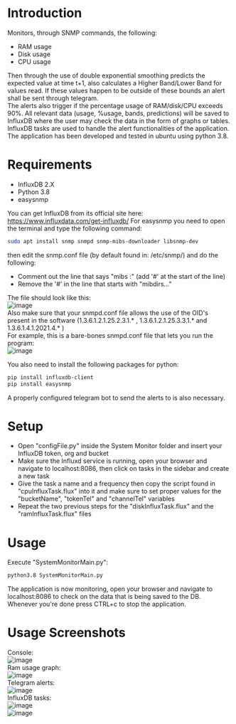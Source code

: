 # Introduction
Monitors, through SNMP commands, the following:

- RAM usage 
- Disk usage 
- CPU usage 

Then through the use of double exponential smoothing predicts the expected value at time t+1, also calculates a Higher Band/Lower Band for values read.
If these values happen to be outside of these bounds an alert shall be sent through telegram.\
The alerts also trigger if the percentage usage of RAM/disk/CPU exceeds 90%.
All relevant data (usage, %usage, bands, predictions) will be saved to InfluxDB where the user may check the data in the form of graphs or tables.\
InfluxDB tasks are used to handle the alert functionalities of the application. \
The application has been developed and tested in ubuntu using python 3.8.

# Requirements
- InfluxDB 2.X 
- Python 3.8 
- easysnmp 

You can get InfluxDB from its official site here: https://www.influxdata.com/get-influxdb/ 
For easysnmp you need to open the terminal and type the following command:
```sh
sudo apt install snmp snmpd snmp-mibs-downloader libsnmp-dev
```
then edit the snmp.conf file (by default found in: /etc/snmp/) and do the following: 
- Comment out the line that says "mibs :" (add '#' at the start of the line) 
- Remove the '#' in the line that starts with "mibdirs..." 

The file should look like this:  \
![image](https://user-images.githubusercontent.com/84874362/168674689-7bb5d1a0-17d4-4161-a71f-d339b20e0fca.png) \
Also make sure that your snmpd.conf file allows the use of the OID's present in the software (1.3.6.1.2.1.25.2.3.1.* , 1.3.6.1.2.1.25.3.3.1.* and 1.3.6.1.4.1.2021.4.* ) \
For example, this is a bare-bones snmpd.conf file that lets you run the program: \
![image](https://user-images.githubusercontent.com/84874362/168678693-e3e8f650-4318-47bf-800c-609779983f6b.png)


You also need to install the following packages for python:
```sh
pip install influxdb-client
pip install easysnmp
```

A properly configured telegram bot to send the alerts to is also necessary.

# Setup

- Open "configFile.py" inside the System Monitor folder and insert your InfluxDB token, org and bucket
- Make sure the Influxd service is running, open your browser and navigate to localhost:8086, then click on tasks in the sidebar and create a new task
- Give the task a name and a frequency then copy the script found in "cpuInfluxTask.flux" into it and make sure to set proper values for the "bucketName", "tokenTel" and "channelTel" variables
- Repeat the two previous steps for the "diskInfluxTask.flux" and the "ramInfluxTask.flux" files

# Usage

Execute "SystemMonitorMain.py":
```sh
python3.8 SystemMonitorMain.py
```
The application is now monitoring, open your browser and navigate to localhost:8086 to check on the data that is being saved to the DB.
Whenever you're done press CTRL+c to stop the application. 

# Usage Screenshots
Console: \
![image](https://user-images.githubusercontent.com/84874362/168683084-363c582e-a306-4c94-ad22-b3ccb500bf7b.png) \
Ram usage graph: \
![image](https://user-images.githubusercontent.com/84874362/168684123-d507847b-24dd-475f-9a19-5589b6c5a8b6.png) \
Telegram alerts: \
![image](https://user-images.githubusercontent.com/84874362/168684500-6237a101-3766-4a74-8400-eb15c2404f75.png) \
InfluxDB tasks: \
![image](https://user-images.githubusercontent.com/84874362/168684625-f31a906e-0ba0-4a2b-82d4-eae13d97b850.png) \
![image](https://user-images.githubusercontent.com/84874362/168684953-3b7f67b9-79b9-40a9-b241-01cb1e6b38ff.png)


 




